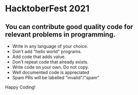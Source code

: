 # HacktoberFest 2021

You can contribute good quality code for relevant problems in programming.
----------------------------

* Write in any language of your choice.
* Don't add "hello world" programs. 
* Add code that adds value.
* Don't repeat code that already exists.
* Write code on your own. Do not copy.
* Well documented code is appreciated
* Spam PRs will be labelled "invalid"/"spam"

Happy Coding!
